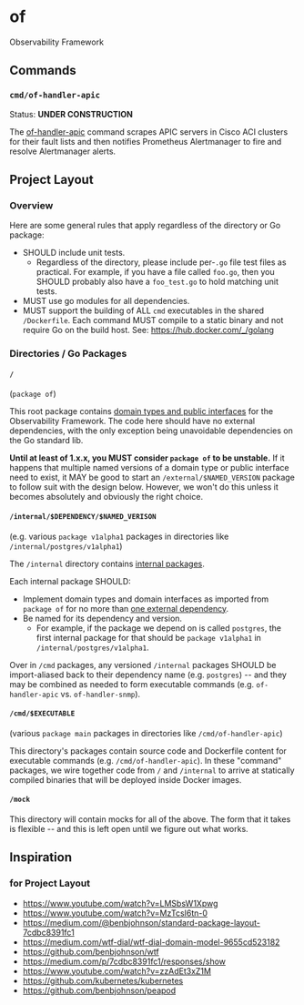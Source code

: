 # of
Observability Framework

## Commands

### `cmd/of-handler-apic`

Status: **UNDER CONSTRUCTION**

The [of-handler-apic](https://github.com/cisco-cx/of/blob/master/cmd/of-handler-apic) command scrapes APIC servers in Cisco ACI clusters for their fault lists and then notifies Prometheus Alertmanager to fire and resolve Alertmanager alerts.

## Project Layout

### Overview

Here are some general rules that apply regardless of the directory or Go package:

- SHOULD include unit tests.
  - Regardless of the directory, please include per-`.go` file test files as practical. For example, if you have a file called `foo.go`, then you SHOULD probably also have a `foo_test.go` to hold matching unit tests.
- MUST use go modules for all dependencies.
- MUST support the building of ALL `cmd` executables in the shared `/Dockerfile`. Each command MUST compile to a static binary and not require Go on the build host. See: https://hub.docker.com/_/golang

### Directories / Go Packages

#### `/`

(`package of`)

This root package contains [domain types and public interfaces](https://www.youtube.com/watch?v=LMSbsW1Xpwg) for the Observability Framework. The code here should have no external dependencies, with the only exception being unavoidable dependencies on the Go standard lib.

**Until at least of 1.x.x, you MUST consider `package of` to be unstable.** If it happens that multiple named versions of a domain type or public interface need to exist, it MAY be good to start an `/external/$NAMED_VERSION` package to follow suit with the design below. However, we won't do this unless it becomes absolutely and obviously the right choice.

#### `/internal/$DEPENDENCY/$NAMED_VERISON`

(e.g. various `package v1alpha1` packages in directories like `/internal/postgres/v1alpha1`)

The `/internal` directory contains [internal packages](https://golang.org/doc/go1.4#internalpackages).

Each internal package SHOULD:
- Implement domain types and domain interfaces as imported from `package of` for no more than [one external dependency](https://www.youtube.com/watch?v=LMSbsW1Xpwg).
- Be named for its dependency and version.
  - For example, if the package we depend on is called `postgres`, the first internal package for that should be `package v1alpha1` in `/internal/postgres/v1alpha1`.

Over in `/cmd` packages, any versioned `/internal` packages SHOULD be import-aliased back to their dependency name (e.g. `postgres`) -- and they may be combined as needed to form executable commands (e.g. `of-handler-apic` vs. `of-handler-snmp`).

#### `/cmd/$EXECUTABLE`

(various `package main` packages in directories like `/cmd/of-handler-apic`)

This directory's packages contain source code and Dockerfile content for executable commands (e.g. `/cmd/of-handler-apic`). In these "command" packages, we wire together code from `/` and `/internal` to arrive at statically compiled binaries that will be deployed inside Docker images.

#### `/mock`

This directory will contain mocks for all of the above. The form that it takes is flexible -- and this is left open until we figure out what works.

## Inspiration

### for Project Layout

- https://www.youtube.com/watch?v=LMSbsW1Xpwg
- https://www.youtube.com/watch?v=MzTcsI6tn-0
- https://medium.com/@benbjohnson/standard-package-layout-7cdbc8391fc1
- https://medium.com/wtf-dial/wtf-dial-domain-model-9655cd523182
- https://github.com/benbjohnson/wtf
- https://medium.com/p/7cdbc8391fc1/responses/show
- https://www.youtube.com/watch?v=zzAdEt3xZ1M
- https://github.com/kubernetes/kubernetes
- https://github.com/benbjohnson/peapod
